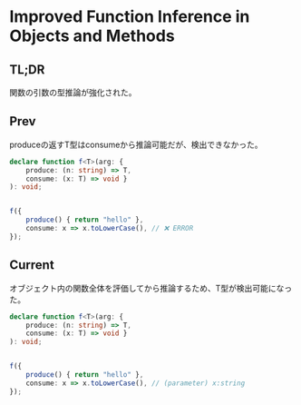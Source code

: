 # Improved Function Inference in Objects and Methods

## TL;DR

関数の引数の型推論が強化された。

## Prev

produceの返すT型はconsumeから推論可能だが、検出できなかった。

```typescript
declare function f<T>(arg: {
    produce: (n: string) => T,
    consume: (x: T) => void }
): void;


f({
    produce() { return "hello" },
    consume: x => x.toLowerCase(), // ❌ ERROR
});
```

## Current

オブジェクト内の関数全体を評価してから推論するため、T型が検出可能になった。

```typescript
declare function f<T>(arg: {
    produce: (n: string) => T,
    consume: (x: T) => void }
): void;


f({
    produce() { return "hello" },
    consume: x => x.toLowerCase(), // (parameter) x:string
});
```
